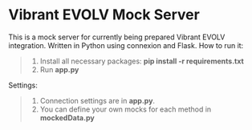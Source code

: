 # Vibrant EVOLV Mock Server
This is a mock server for currently being prepared Vibrant EVOLV integration. Written in Python using connexion and Flask.
How to run it:
> 1. Install all necessary packages: **pip install -r requirements.txt**
> 2. Run **app.py**

Settings:
> 1. Connection settings are in **app.py**.
> 2. You can define your own mocks for each method in **mockedData.py**
